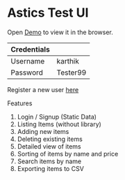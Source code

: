 # Astics Test UI

Open [Demo](https://h2poi.csb.app/) to view it in the browser.

| Credentials |  |
|--|--|
| Username | karthik |
| Password | Tester99 |

Register a new user [here](https://h2poi.csb.app/registration)

Features

 1. Login / Signup (Static Data)
 2. Listing Items (without library)
 3. Adding new items
 4. Deleting existing items
 5. Detailed view of items
 6. Sorting of items by name and price
 7. Search items by name
 8. Exporting items to CSV

